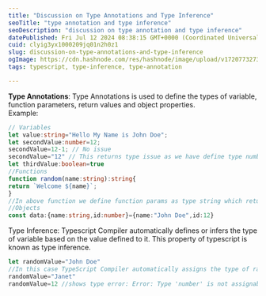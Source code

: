 ```yaml
---
title: "Discussion on Type Annotations and Type Inference"
seoTitle: "type annotation and type inference"
seoDescription: "discussion on type annotation and type inference"
datePublished: Fri Jul 12 2024 08:38:15 GMT+0000 (Coordinated Universal Time)
cuid: clyig3yx1000209jq01n2h0z1
slug: discussion-on-type-annotations-and-type-inference
ogImage: https://cdn.hashnode.com/res/hashnode/image/upload/v1720773273208/1be6b668-204b-4fc2-93e7-c9e0a445f8b7.png
tags: typescript, type-inference, type-annotation

---
```


**Type Annotations**: Type Annotations is used to define the types of variable, function parameters, return values and object properties.  
Example:

```typescript
// Variables 
let value:string="Hello My Name is John Doe";
let secondValue:number=12;
secondValue=12-1; // No issue 
secondValue="12" // This returns type issue as we have define type number to secondValue
let thirdValue:boolean=true
//Functions
function random(name:string):string{
return `Welcome ${name}`; 
}
//In above function we define function params as type string which returns type string
//Objects
const data:{name:string,id:number}={name:"John Doe",id:12}
```

Type Inference: Typescript Compiler automatically defines or infers the type of variable based on the value defined to it. This property of typescript is known as type inference.  

```typescript
let randomValue="John Doe"
//In this case TypeScript Compiler automatically assigns the type of randomValue to string.
randomValue="Janet"
randomValue=12 //shows type error: Error: Type 'number' is not assignable to type 'string'

```